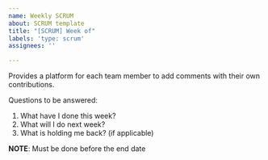 ```yaml
---
name: Weekly SCRUM
about: SCRUM template
title: "[SCRUM] Week of"
labels: 'type: scrum'
assignees: ''

---
```


Provides a platform for each team member to add comments with their own contributions.

Questions to be answered:

1. What have I done this week?
2. What will I do next week?
3. What is holding me back? (if applicable)

__NOTE__: Must be done before the end date

